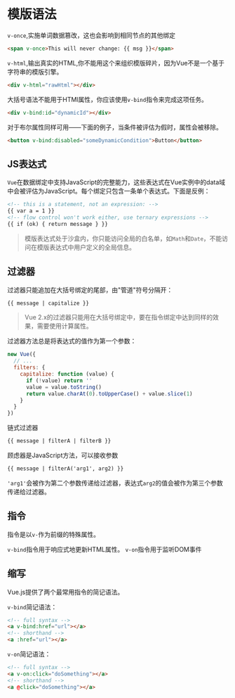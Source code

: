 # 模版语法

`v-once`,实施单词数据篡改，这也会影响到相同节点的其他绑定

```html
<span v-once>This will never change: {{ msg }}</span>
```

`v-html`,输出真实的HTML,你不能用这个来组织模版碎片，因为Vue不是一个基于字符串的模版引擎。

```html
<div v-html="rawHtml"></div>
```

大括号语法不能用于HTMl属性，你应该使用`v-bind`指令来完成这项任务。

```html
<div v-bind:id="dynamicId"></div>
```

对于布尔属性同样可用——下面的例子，当条件被评估为假时，属性会被移除。

```html
<button v-bind:disabled="someDynamicCondition">Button</button>
```

## JS表达式

`Vue`在数据绑定中支持JavaScript的完整能力，这些表达式在Vue实例中的data域中会被评估为JavaScript。每个绑定只包含一条单个表达式。下面是反例：

```html
<!-- this is a statement, not an expression: -->
{{ var a = 1 }}
<!-- flow control won't work either, use ternary expressions -->
{{ if (ok) { return message } }}
```

> 模版表达式处于沙盒内，你只能访问全局的白名单，如`Math`和`Date`，不能访问在模版表达式中用户定义的全局信息。

## 过滤器

过滤器只能追加在大括号绑定的尾部，由"管道"符号分隔开：

```html
{{ message | capitalize }}
```

> Vue 2.x的过滤器只能用在大括号绑定中，要在指令绑定中达到同样的效果，需要使用计算属性。

过滤器方法总是将表达式的值作为第一个参数：

```js
new Vue({
  // ...
  filters: {
    capitalize: function (value) {
      if (!value) return ''
      value = value.toString()
      return value.charAt(0).toUpperCase() + value.slice(1)
    }
  }
})
```

链式过滤器

```html
{{ message | filterA | filterB }}
```

顾虑器是JavaScript方法，可以接收参数

```html
{{ message | filterA('arg1', arg2) }}
```

`'arg1'`会被作为第二个参数传递给过滤器，表达式`arg2`的值会被作为第三个参数传递给过滤器。

## 指令

指令是以`v-`作为前缀的特殊属性。

`v-bind`指令用于响应式地更新HTML属性。
`v-on`指令用于监听DOM事件

## 缩写

Vue.js提供了两个最常用指令的简记语法。

`v-bind`简记语法：

```html
<!-- full syntax -->
<a v-bind:href="url"></a>
<!-- shorthand -->
<a :href="url"></a>
```

`v-on`简记语法：

```html
<!-- full syntax -->
<a v-on:click="doSomething"></a>
<!-- shorthand -->
<a @click="doSomething"></a>
```




